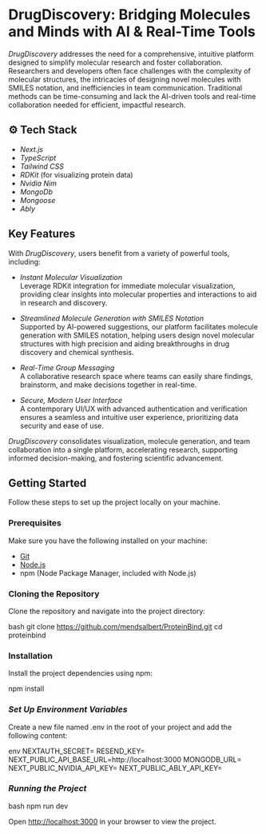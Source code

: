 # DrugDiscovery: Bridging Molecules and Minds with AI & Real-Time Tools

*DrugDiscovery* addresses the need for a comprehensive, intuitive platform designed to simplify molecular research and foster collaboration. Researchers and developers often face challenges with the complexity of molecular structures, the intricacies of designing novel molecules with SMILES notation, and inefficiencies in team communication. Traditional methods can be time-consuming and lack the AI-driven tools and real-time collaboration needed for efficient, impactful research.


## ⚙ Tech Stack

- *Next.js*
- *TypeScript*
- *Tailwind CSS*
- *RDKit* (for visualizing protein data)
- *Nvidia Nim* 
- *MongoDb*
- *Mongoose* 
- *Ably* 


## Key Features

With *DrugDiscovery*, users benefit from a variety of powerful tools, including:

- *Instant Molecular Visualization*  
  Leverage RDKit integration for immediate molecular visualization, providing clear insights into molecular properties and interactions to aid in research and discovery.

- *Streamlined Molecule Generation with SMILES Notation*  
  Supported by AI-powered suggestions, our platform facilitates molecule generation with SMILES notation, helping users design novel molecular structures with high precision and aiding breakthroughs in drug discovery and chemical synthesis.

- *Real-Time Group Messaging*  
  A collaborative research space where teams can easily share findings, brainstorm, and make decisions together in real-time.

- *Secure, Modern User Interface*  
  A contemporary UI/UX with advanced authentication and verification ensures a seamless and intuitive user experience, prioritizing data security and ease of use.

*DrugDiscovery* consolidates visualization, molecule generation, and team collaboration into a single platform, accelerating research, supporting informed decision-making, and fostering scientific advancement.

## Getting Started

Follow these steps to set up the project locally on your machine.

### Prerequisites

Make sure you have the following installed on your machine:

- [Git](https://git-scm.com/)
- [Node.js](https://nodejs.org/)
- npm (Node Package Manager, included with Node.js)

### Cloning the Repository

Clone the repository and navigate into the project directory:

bash
git clone https://github.com/mendsalbert/ProteinBind.git
cd proteinbind


### Installation

Install the project dependencies using npm:


npm install


### *Set Up Environment Variables*

Create a new file named .env in the root of your project and add the following content:

env
NEXTAUTH_SECRET=
RESEND_KEY=
NEXT_PUBLIC_API_BASE_URL=http://localhost:3000
MONGODB_URL=
NEXT_PUBLIC_NVIDIA_API_KEY=
NEXT_PUBLIC_ABLY_API_KEY=


### *Running the Project*

bash
npm run dev


Open [http://localhost:3000](http://localhost:3000) in your browser to view the project.